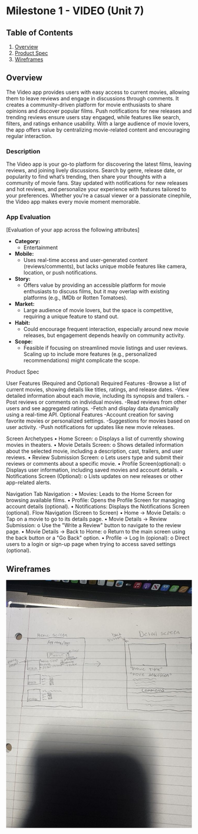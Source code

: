 
# Milestone 1 - VIDEO (Unit 7)

## Table of Contents

1. [Overview](#Overview)
1. [Product Spec](#Product-Spec)
1. [Wireframes](#Wireframes)

## Overview
The Video app provides users with easy access to current movies, allowing them to leave reviews and engage in discussions through comments. It creates a community-driven platform for movie enthusiasts to share opinions and discover popular films. Push notifications for new releases and trending reviews ensure users stay engaged, while features like search, filters, and ratings enhance usability. With a large audience of movie lovers, the app offers value by centralizing movie-related content and encouraging regular interaction.

### Description

The Video app is your go-to platform for discovering the latest films, leaving reviews, and joining lively discussions. Search by genre, release date, or popularity to find what’s trending, then share your thoughts with a community of movie fans. Stay updated with notifications for new releases and hot reviews, and personalize your experience with features tailored to your preferences. Whether you're a casual viewer or a passionate cinephile, the Video app makes every movie moment memorable.

### App Evaluation

[Evaluation of your app across the following attributes]
- **Category:** 
    - Entertainment
- **Mobile:**
    - Uses real-time access and user-generated content (reviews/comments), but lacks unique mobile features like camera, location, or push notifications.
- **Story:**
    - Offers value by providing an accessible platform for movie enthusiasts to discuss films, but it may overlap with existing platforms (e.g., IMDb or Rotten Tomatoes).
- **Market:**
    - Large audience of movie lovers, but the space is competitive, requiring a unique feature to stand out.
- **Habit:**
    - Could encourage frequent interaction, especially around new movie releases, but engagement depends heavily on community activity.
- **Scope:**
    - Feasible if focusing on streamlined movie listings and user reviews. Scaling up to include more features (e.g., personalized recommendations) might complicate the scope.


Product Spec

User Features (Required and Optional)
Required Features
-Browse a list of current movies, showing details like titles, ratings, and release dates.
-View detailed information about each movie, including its synopsis and trailers.
-Post reviews or comments on individual movies.
-Read reviews from other users and see aggregated ratings.
-Fetch and display data dynamically using a real-time API.
Optional Features
-Account creation for saving favorite movies or personalized settings.
-Suggestions for movies based on user activity.
-Push notifications for updates like new movie releases.


Screen Archetypes
• Home Screen:
    o Displays a list of currently showing movies in theaters.
• Movie Details Screen:
    o Shows detailed information about the selected movie, including a description, cast, trailers, and user reviews.
• Review Submission Screen:
    o Lets users type and submit their reviews or comments about a specific movie.
• Profile Screen(optional):
    o Displays user information, including saved movies and account details.
• Notifications Screen (Optional):
    o Lists updates on new releases or other app-related alerts.

Navigation
Tab Navigation :
• Movies: Leads to the Home Screen for browsing available films.
• Profile: Opens the Profile Screen for managing account details (optional).
• Notifications: Displays the Notifications Screen (optional).
Flow Navigation (Screen to Screen)
• Home → Movie Details:
o Tap on a movie to go to its details page.
• Movie Details → Review Submission:
o Use the "Write a Review" button to navigate to the review page.
• Movie Details → Back to Home:
o Return to the main screen using the back button or a "Go Back" option.
• Profile → Log In (opional):
o Direct users to a login or sign-up page when trying to access saved settings (optional).

## Wireframes

<img src=https://github.com/GreenBubbless/Unit7/blob/main/IMG_5742.JPG
 width=600>

<br>

<br>


